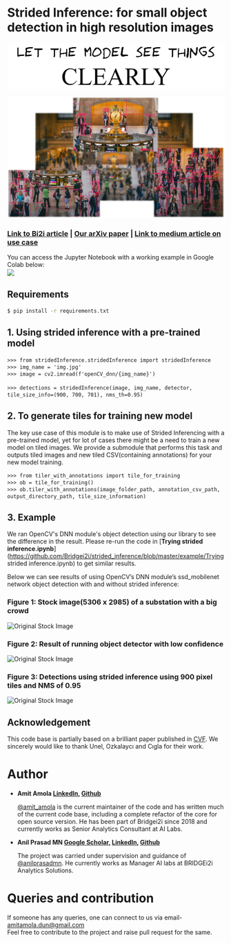 # Strided Inference: for small object detection in high resolution images     

<img src="https://github.com/Bridgei2i/strided_inference/blob/master/images/let.png" width="680">

![Header.png](https://github.com/Bridgei2i/strided_inference/blob/master/images/Header.png)

###  [Link to Bi2i article](https://bridgei2i.com/strided_inferencing.com) | [Our arXiv paper](https://arxiv.org/abs/_____) | [Link to medium article on use case](https://amitamola.medium/Strided_inference) 

You can access the Jupyter Notebook with a working example in Google Colab below:  
[<img src="https://colab.research.google.com/assets/colab-badge.svg" align="center">](https://drive.google.com/file/d/1zh3b7wG8dMZBdQFDDtBjM-7Cae37ANTG/view?usp=sharing)

## Requirements
```bash
$ pip install -r requirements.txt
```


## 1. Using strided inference with a pre-trained model
```
>>> from stridedInference.stridedInference import stridedInference
>>> img_name = 'img.jpg'
>>> image = cv2.imread(f'openCV_dnn/{img_name}')

>>> detections = stridedInference(image, img_name, detector, tile_size_info=(900, 700, 701), nms_th=0.95)
```

## 2. To generate tiles for training new model 
The key use case of this module is to make use of Strided Inferencing with a pre-trained model, yet for lot of cases
there might be a need to train a new model on tiled images. We provide a submodule that performs this
task and outputs tiled images and new tiled CSV(containing annotations) for your new model training.

```
>>> from tiler_with_annotations import tile_for_training
>>> ob = tile_for_training()
>>> ob.tiler_with_annotations(image_folder_path, annotation_csv_path,  output_directory_path, tile_size_information)
```


## 3. Example 
We ran OpenCV's DNN module's object detection using our library to see the difference in the result. Please re-run the code in [**Trying strided inference.ipynb**](https://github.com/Bridgei2i/strided_inference/blob/master/example/Trying strided inference.ipynb) to get similar results. 

Below we can see results of using OpenCV’s DNN module’s ssd_mobilenet network object detection with and without strided inference:

### Figure  1: Stock image(5306 x 2985) of a substation with a big crowd
![Original Stock Image](https://github.com/Bridgei2i/strided_inference/blob/master/images/sample_img.jpg)

### Figure 2: Result of running object detector with low confidence
![Original Stock Image](https://github.com/Bridgei2i/strided_inference/blob/master/images/result_without_strided.jpg)

### Figure 3: Detections using strided inference using 900 pixel tiles and NMS of 0.95
![Original Stock Image](https://github.com/Bridgei2i/strided_inference/blob/master/images/result_with_strided.jpg)


## Acknowledgement

This code base is partially based on a brilliant paper published in [CVF](https://openaccess.thecvf.com/content_CVPRW_2019/papers/UAVision/Unel_The_Power_of_Tiling_for_Small_Object_Detection_CVPRW_2019_paper.pdf). 
We sincerely would like to thank Unel, Ozkalaycı and Cıgla for their work.


Author
==============

* __Amit Amola [LinkedIn](https://www.linkedin.com/in/amitamola/), [Github](https://github.com/amitamola)__

    [@amit_amola](https://twitter.com/amit_amola) is the current maintainer of the 
    code and has written much of the current code base, including a complete refactor 
    of the core for open source version. He has been part of Bridgei2i since 2018 and 
    currently works as Senior Analytics Consultant at AI Labs.
    
    
* __Anil Prasad MN [Google Scholar](https://scholar.google.co.in/citations?user=wbhEKCcAAAAJ&hl=en), [LinkedIn](https://www.linkedin.com/in/anilprasadmn), [Github](https://github.com/anilprasadmn)__

    The project was carried under supervision and guidance of [@anilprasadmn](https://twitter.com/anilprasadmn).
    He currently works as Manager AI labs at BRIDGEi2i Analytics Solutions.
    

Queries and contribution
========================
If someone has any queries, one can connect to us via email- amitamola.dun@gmail.com  
Feel free to contribute to the project and raise pull request for the same.
